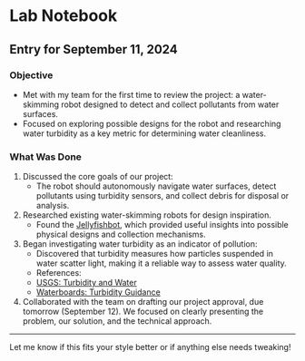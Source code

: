 # Lab Notebook

## Entry for September 11, 2024

### Objective
- Met with my team for the first time to review the project: a water-skimming robot designed to detect and collect pollutants from water surfaces.
- Focused on exploring possible designs for the robot and researching water turbidity as a key metric for determining water cleanliness.

### What Was Done
1. Discussed the core goals of our project:
   - The robot should autonomously navigate water surfaces, detect pollutants using turbidity sensors, and collect debris for disposal or analysis.
2. Researched existing water-skimming robots for design inspiration.
   - Found the [Jellyfishbot](https://www.iadys.com/jellyfishbot/), which provided useful insights into possible physical designs and collection mechanisms.
3. Began investigating water turbidity as an indicator of pollution:
   - Discovered that turbidity measures how particles suspended in water scatter light, making it a reliable way to assess water quality.
   - References:
 	- [USGS: Turbidity and Water](https://www.usgs.gov/special-topics/water-science-school/science/turbidity-and-water)
 	- [Waterboards: Turbidity Guidance](https://www.waterboards.ca.gov/water_issues/programs/swamp/docs/cwt/guidance/3150en.pdf)
4. Collaborated with the team on drafting our project approval, due tomorrow (September 12). We focused on clearly presenting the problem, our solution, and the technical approach.

---
Let me know if this fits your style better or if anything else needs tweaking!
